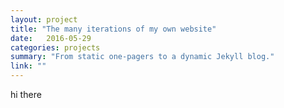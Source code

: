 ```yaml
---
layout: project
title: "The many iterations of my own website"
date:   2016-05-29
categories: projects
summary: "From static one-pagers to a dynamic Jekyll blog."
link: ""
---
```

hi there